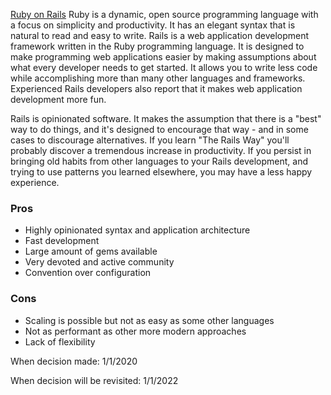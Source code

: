 [Ruby on Rails](https://www.ruby-lang.org/en/) Ruby is a dynamic, open source programming language with a focus on simplicity and productivity. It has an elegant syntax that is natural to read and easy to write. Rails is a web application development framework written in the Ruby programming language. It is designed to make programming web applications easier by making assumptions about what every developer needs to get started. It allows you to write less code while accomplishing more than many other languages and frameworks. Experienced Rails developers also report that it makes web application development more fun.

Rails is opinionated software. It makes the assumption that there is a "best" way to do things, and it's designed to encourage that way - and in some cases to discourage alternatives. If you learn "The Rails Way" you'll probably discover a tremendous increase in productivity. If you persist in bringing old habits from other languages to your Rails development, and trying to use patterns you learned elsewhere, you may have a less happy experience.


### Pros
* Highly opinionated syntax and application architecture
* Fast development
* Large amount of gems available
* Very devoted and active community
* Convention over configuration

### Cons
* Scaling is possible but not as easy as some other languages
* Not as performant as other more modern approaches
* Lack of flexibility


When decision made: 1/1/2020

When decision will be revisited: 1/1/2022